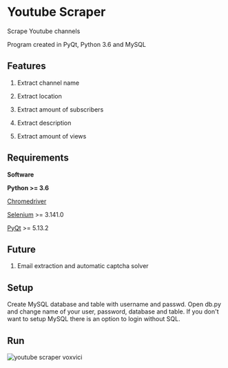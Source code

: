 # Youtube Scraper

Scrape Youtube channels

Program created in PyQt, Python 3.6 and MySQL

## Features

1. Extract channel name

2. Extract location

3. Extract amount of subscribers

4. Extract description

5. Extract amount of views

## Requirements

**Software**

**Python >= 3.6**

[Chromedriver](https://chromedriver.chromium.org/)

[Selenium](https://pypi.org/project/selenium/) >= 3.141.0

[PyQt](https://pypi.org/project/PyQt5/) >= 5.13.2

## Future

1. Email extraction and automatic captcha solver

## Setup

Create MySQL database and table with username and passwd. Open db.py and change name of your user, password, database and table.
If you don't want to setup MySQL there is an option to login without SQL.

## Run

![youtube scraper voxvici](https://i.ibb.co/HH3pH1F/ys.jpg)

